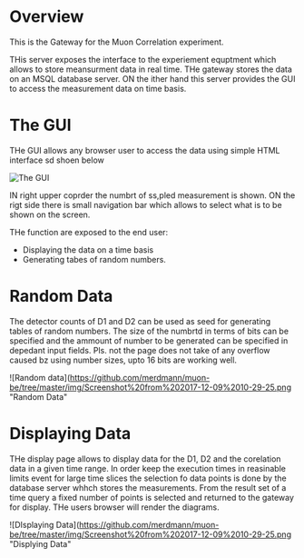 ﻿# Overview

This is the Gateway for the Muon Correlation experiment.

THis server exposes the interface to the experiement equptment which allows to store meansurment data in real time. THe gateway stores the data on an MSQL database server. ON the ither hand this server provides the GUI
to access the measurement data on time basis.

# The GUI

THe GUI allows any browser user to access the data using simple HTML interface sd shoen below 

![The GUI](https://github.com/merdmann/muon-be/tree/master/img/Screenshot%20from%202017-12-09%2009-57-29.png "The GUI")

IN right upper coprder the numbrt of ss,pled measurement is shown. ON the rigt side there is small navigation bar 
which allows to select what is to be shown on the screen.

THe function are exposed to the end user:

   * Displaying the data on a time basis
   * Generating tabes of random numbers.


# Random Data

The detector counts of D1 and D2 can be used as seed for generating tables of random numbers. The size of the numbrtd in terms
of bits can be specified and the ammount of number to be generated can be specified in depedant input fields. Pls. not the page does not 
take of any overflow caused bz using number sizes, upto 16 bits are working well.


![Random data](https://github.com/merdmann/muon-be/tree/master/img/Screenshot%20from%202017-12-09%2010-29-25.png "Random Data"


# Displaying Data

THe display page allows to display data for the D1, D2 and the corelation data in a given time range. In order keep the execution times in reasinable limits event for large time slices the selection fo data points is done by the database 
server whhch stores the measurements. From the result set of a time query a fixed number of points is selected and returned to 
the gateway for display. THe users browser will render the diagrams.

![DIsplaying Data](https://github.com/merdmann/muon-be/tree/master/img/Screenshot%20from%202017-12-09%2010-29-25.png "Displying Data"






